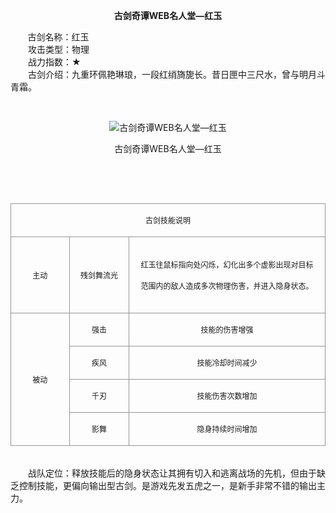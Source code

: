  <p style="TEXT-ALIGN:center"><B>古剑奇谭WEB名人堂—红玉</B>
 
<p>&nbsp;&nbsp;&nbsp;&nbsp;&nbsp;&nbsp;&nbsp;古剑名称：红玉<br>　　攻击类型：物理<br>　　战力指数：★<br>　　古剑介绍：九重环佩艳琳琅，一段红绡旖旎长。昔日匣中三尺水，曾与明月斗青霜。</p><p>&nbsp;</p><p style="text-align: center;"><img title="古剑奇谭WEB名人堂—红玉" alt="古剑奇谭WEB名人堂—红玉" src="http://dev.36b.me/current/gjqt/img/resource/508.jpg"></p><p style="text-align: center;">古剑奇谭WEB名人堂—红玉</p><p>&nbsp;</p><p>&nbsp;</p><table align="center" width="529"><tbody><tr style="height: 42px;"><td style="padding: 1px; border: 1px solid rgb(150, 150, 150);" colspan="3" valign="middle" width="529"><p style="text-align: center;"><span style="font-family: 宋体; font-size: 12px;">古剑技能说明</span></p></td></tr><tr style="height: 122px;"><td style="border-width: medium 1px 1px; border-style: none solid solid; border-color: currentColor rgb(150, 150, 150) rgb(150, 150, 150); padding: 1px;" valign="middle" width="97"><p style="text-align: center;"><span style="font-family: 宋体; font-size: 12px;">主动</span></p></td><td style="border-width: 1px 1px 1px medium; border-style: solid solid solid none; border-color: rgb(150, 150, 150) rgb(150, 150, 150) rgb(150, 150, 150) currentColor; padding: 1px;" valign="middle" width="99"><p style="text-align: center;"><span style="font-family: 宋体; font-size: 12px;">残剑舞流光</span></p></td><td style="border-width: 1px 1px 1px medium; border-style: solid solid solid none; border-color: rgb(150, 150, 150) rgb(150, 150, 150) rgb(150, 150, 150) currentColor; padding: 1px;" valign="middle" width="334"><p style="text-align: center;"><span style="font-family: 宋体; font-size: 12px;">红玉往鼠标指向处闪烁，幻化出多个虚影出现对目标</span></p><p style="text-align: center;"><span style="font-family: 宋体; font-size: 12px;">范围内的敌人造成多次物理伤害，并进入隐身状态。</span></p></td></tr><tr style="height: 45px;"><td style="border-width: medium 1px 1px; border-style: none solid solid; border-color: currentColor rgb(150, 150, 150) rgb(150, 150, 150); padding: 1px;" rowspan="4" valign="middle" width="97"><p style="text-align: center;"><span style="font-family: 宋体; font-size: 12px;">被动</span></p></td><td style="border-width: medium 1px 1px medium; border-style: none solid solid none; border-color: currentColor rgb(150, 150, 150) rgb(150, 150, 150) currentColor; padding: 1px;" valign="middle" width="99"><p style="text-align: center;"><span style="font-family: 宋体; font-size: 12px;">强击</span></p></td><td style="border-width: medium 1px 1px medium; border-style: none solid solid none; border-color: currentColor rgb(150, 150, 150) rgb(150, 150, 150) currentColor; padding: 1px;" valign="middle" width="334"><p style="text-align: center;"><span style="font-family: 宋体; font-size: 12px;">技能的伤害增强</span></p></td></tr><tr style="height: 45px;"><td style="border-width: medium 1px 1px medium; border-style: none solid solid none; border-color: currentColor rgb(150, 150, 150) rgb(150, 150, 150) currentColor; padding: 1px;" valign="middle" width="99"><p style="text-align: center;"><span style="font-family: 宋体; font-size: 12px;">疾风</span></p></td><td style="border-width: medium 1px 1px medium; border-style: none solid solid none; border-color: currentColor rgb(150, 150, 150) rgb(150, 150, 150) currentColor; padding: 1px;" valign="middle" width="334"><p style="text-align: center;"><span style="font-family: 宋体; font-size: 12px;">技能冷却时间减少</span></p></td></tr><tr style="height: 45px;"><td style="border-width: medium 1px 1px medium; border-style: none solid solid none; border-color: currentColor rgb(150, 150, 150) rgb(150, 150, 150) currentColor; padding: 1px;" valign="middle" width="99"><p style="text-align: center;"><span style="font-family: 宋体; font-size: 12px;">千刃</span></p></td><td style="border-width: medium 1px 1px medium; border-style: none solid solid none; border-color: currentColor rgb(150, 150, 150) rgb(150, 150, 150) currentColor; padding: 1px;" valign="middle" width="334"><p style="text-align: center;"><span style="font-family: 宋体; font-size: 12px;">技能伤害次数增加</span></p></td></tr><tr style="height: 43px;"><td style="border-width: medium 1px 1px medium; border-style: none solid solid none; border-color: currentColor rgb(150, 150, 150) rgb(150, 150, 150) currentColor; padding: 1px;" valign="middle" width="99"><p style="text-align: center;"><span style="font-family: 宋体; font-size: 12px;">影舞</span></p></td><td style="border-width: medium 1px 1px medium; border-style: none solid solid none; border-color: currentColor rgb(150, 150, 150) rgb(150, 150, 150) currentColor; padding: 1px;" valign="middle" width="334"><p style="text-align: center;"><span style="font-family: 宋体; font-size: 12px;">隐身持续时间增加</span></p></td></tr></tbody></table><p><br>　　战队定位：释放技能后的隐身状态让其拥有切入和逃离战场的先机，但由于缺乏控制技能，更偏向输出型古剑。是游戏先发五虎之一，是新手非常不错的输出主力。</p>